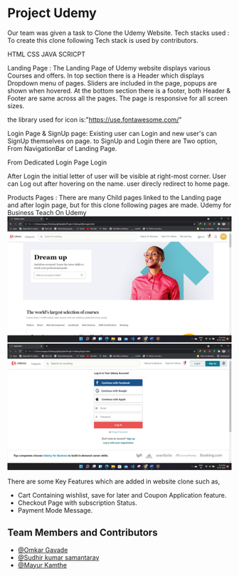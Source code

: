 # Project Udemy

Our team was given a task to Clone the Udemy Website.
Tech stacks used :
To create this clone following Tech stack is used by contributors.

HTML
CSS
JAVA SCRICPT

Landing Page :
The Landing Page of Udemy website displays various Courses and offers.
In top section there is a Header which displays Dropdown menu of pages.
Sliders are included in the page, popups are shown when hovered.
At the bottom section there is a footer, both Header & Footer are same across all the pages.
The page is responsive for all screen sizes.

the library used for icon is:"https://use.fontawesome.com/"

Login Page & SignUp page:
Existing user can Login and new user's can SignUp themselves on page.
to SignUp and Login there are Two option,
From NavigationBar of Landing Page.

From Dedicated Login Page Login

After Login the initial letter of user will be visible at right-most corner. User can Log out after hovering on the name.
user direcly redirect to home page.

Products Pages :
There are many Child pages linked to the Landing page and after login page, but for this clone following pages are made.
Udemy for Business
Teach On Udemy
![INDEX!](index.jpeg)
![LOGIN!](/readmeImage/login.jpeg)

There are some Key Features which are added in website clone such as,

- Cart Containing wishlist, save for later and Coupon Application feature.
- Checkout Page with subscription Status.
- Payment Mode Message.

## Team Members and Contributors

- [@Omkar Gavade](https://github.com/omkarvgavade)
- [@Sudhir kumar samantaray](https://github.com/devSudhir)
- [@Mayur Kamthe](https://github.com/mayur8600)

